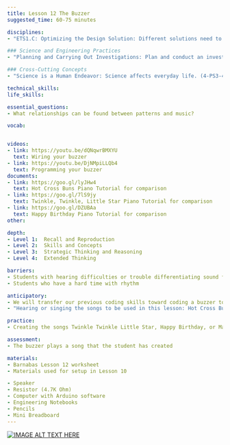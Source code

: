 ```yaml
---
title: Lesson 12 The Buzzer
suggested_time: 60-75 minutes

disciplines: 
- "ETS1.C: Optimizing the Design Solution: Different solutions need to be tested in order to determine which of them best solves the problem, given the criteria and the constraints. (3-5-ETS1-3)"

### Science and Engineering Practices
- "Planning and Carrying Out Investigations: Plan and conduct an investigation collaboratively to produce data to serve as the basis for evidence, using fair tests in which variables are controlled and the number of trials considered. (3-5-ETS1-3)"

### Cross-Cutting Concepts
- "Science is a Human Endeavor: Science affects everyday life. (4-PS3-4)"

technical_skills:
life_skills:

essential_questions: 
- What relationships can be found between patterns and music?  

vocab:


videos:
- link: https://youtu.be/dQNqwrBMXYU
  text: Wiring your buzzer
- link: https://youtu.be/DjNMpiLLQb4
  text: Programming your buzzer
documents:
- link: https://goo.gl/lyJHw4
  text: Hot Cross Buns Piano Tutorial for comparison
- link: https://goo.gl/7lS9jy
  text: Twinkle, Twinkle, Little Star Piano Tutorial for comparison
- link: https://goo.gl/DZUBAa
  text: Happy Birthday Piano Tutorial for comparison
other:

depth:
- Level 1:  Recall and Reproduction
- Level 2:  Skills and Concepts
- Level 3:  Strategic Thinking and Reasoning
- Level 4:  Extended Thinking

barriers: 
- Students with hearing difficulties or trouble differentiating sound frequencies  
- Students who have a hard time with rhythm  

anticipatory:
- We will transfer our previous coding skills toward coding a buzzer to buzz at different frequencies to create music.  
- "Hearing or singing the songs to be used in this lesson: Hot Cross Buns, Twinkle Twinkle Little Star, and Happy Birthday (in case students don’t know them)"

practice:
- Creating the songs Twinkle Twinkle Little Star, Happy Birthday, or Mary had a Little Lamb  

assessment:
- The buzzer plays a song that the student has created  

materials:
- Barnabas Lesson 12 worksheet
- Materials used for setup in Lesson 10

- Speaker
- Resistor (4.7K Ohm)
- Computer with Arduino software
- Engineering Notebooks
- Pencils
- Mini Breadboard
---
```


<!-- markdown example -->
<!-- https://youtu.be/dQNqwrBMXYU -->
[![IMAGE ALT TEXT HERE](http://img.youtube.com/vi/dQNqwrBMXYU/0.jpg)](https://youtu.be/dQNqwrBMXYU)
